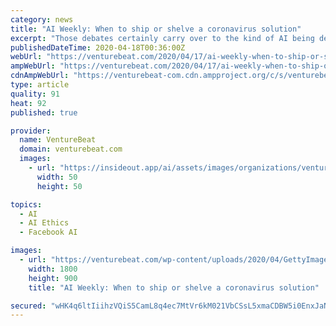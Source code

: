 ```yaml
---
category: news
title: "AI Weekly: When to ship or shelve a coronavirus solution"
excerpt: "Those debates certainly carry over to the kind of AI being deployed right now, and the important question of when a company should ship or shelve a coronavirus solution. A lot of AI is being deployed in the pandemic to save lives and someday soon help us resume daily lives, much of which you’ve been able to read about here. But they aren’t ..."
publishedDateTime: 2020-04-18T00:36:00Z
webUrl: "https://venturebeat.com/2020/04/17/ai-weekly-when-to-ship-or-shelve-a-coronavirus-solution/"
ampWebUrl: "https://venturebeat.com/2020/04/17/ai-weekly-when-to-ship-or-shelve-a-coronavirus-solution/amp/"
cdnAmpWebUrl: "https://venturebeat-com.cdn.ampproject.org/c/s/venturebeat.com/2020/04/17/ai-weekly-when-to-ship-or-shelve-a-coronavirus-solution/amp/"
type: article
quality: 91
heat: 92
published: true

provider:
  name: VentureBeat
  domain: venturebeat.com
  images:
    - url: "https://insideout.app/ai/assets/images/organizations/venturebeat.com-50x50.jpg"
      width: 50
      height: 50

topics:
  - AI
  - AI Ethics
  - Facebook AI

images:
  - url: "https://venturebeat.com/wp-content/uploads/2020/04/GettyImages-1214233667.jpg?fit=1800%2C900&strip=all"
    width: 1800
    height: 900
    title: "AI Weekly: When to ship or shelve a coronavirus solution"

secured: "wHK4q6ltIiihzVQiS5CamL8q4ec7MtVr6kM021VbCSsL5xmaCDBW5i0EnxJaNqQw+qTaz5pAzhlOwbW5wyWSwNbpbq+RfhhQVBTugRCdKFQz2kLINP24f0keMrzCPj6UKxZMG4XJX50Tp33psVqgfR6GCzYJq8EXtdKTVYSDuAlSbKBSMOo0L04YA3W+mmpQsxmN2+bqOsCdPd2uXGJrjRJPsDOukoZ0oYNMSDjmWw3nu699EdrJ14ahxx5YmkwKyl0sN0GMoFcKRshRzhVlymR0UiNIBmqEigtmax+ts9Mnrgk8Zi25uWBgUOy2Myyvy/Jv4cN7uJDA0XQttnlNABwGbhsriBXCIE10anLI0LnoqtTAEgbH+xjFQt9GuBsI/PVtCyRzDVjr9ATkt5aHao2ScUucciHJlTSuu1XYxA8zGhde02XDFkzUEu3p9LfBo6yDF7OVCSPqyrPi+gTsOLBZHjZlUl71gTfQDiX4IUM=;LUkY17Zid7wwWKkyXUH77Q=="
---
```



